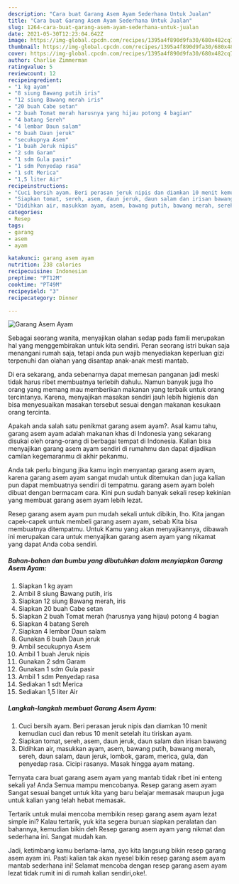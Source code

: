 ```yaml
---
description: "Cara buat Garang Asem Ayam Sederhana Untuk Jualan"
title: "Cara buat Garang Asem Ayam Sederhana Untuk Jualan"
slug: 1264-cara-buat-garang-asem-ayam-sederhana-untuk-jualan
date: 2021-05-30T12:23:04.642Z
image: https://img-global.cpcdn.com/recipes/1395a4f890d9fa30/680x482cq70/garang-asem-ayam-foto-resep-utama.jpg
thumbnail: https://img-global.cpcdn.com/recipes/1395a4f890d9fa30/680x482cq70/garang-asem-ayam-foto-resep-utama.jpg
cover: https://img-global.cpcdn.com/recipes/1395a4f890d9fa30/680x482cq70/garang-asem-ayam-foto-resep-utama.jpg
author: Charlie Zimmerman
ratingvalue: 5
reviewcount: 12
recipeingredient:
- "1 kg ayam"
- "8 siung Bawang putih iris"
- "12 siung Bawang merah iris"
- "20 buah Cabe setan"
- "2 buah Tomat merah harusnya yang hijau potong 4 bagian"
- "4 batang Sereh"
- "4 lembar Daun salam"
- "6 buah Daun jeruk"
- "secukupnya Asem"
- "1 buah Jeruk nipis"
- "2 sdm Garam"
- "1 sdm Gula pasir"
- "1 sdm Penyedap rasa"
- "1 sdt Merica"
- "1,5 liter Air"
recipeinstructions:
- "Cuci bersih ayam. Beri perasan jeruk nipis dan diamkan 10 menit kemudian cuci dan rebus 10 menit setelah itu tiriskan ayam."
- "Siapkan tomat, sereh, asem, daun jeruk, daun salam dan irisan bawang"
- "Didihkan air, masukkan ayam, asem, bawang putih, bawang merah, sereh, daun salam, daun jeruk, lombok, garam, merica, gula, dan penyedap rasa. Cicipi rasanya. Masak hingga ayam matang."
categories:
- Resep
tags:
- garang
- asem
- ayam

katakunci: garang asem ayam 
nutrition: 238 calories
recipecuisine: Indonesian
preptime: "PT12M"
cooktime: "PT49M"
recipeyield: "3"
recipecategory: Dinner

---
```



![Garang Asem Ayam](https://img-global.cpcdn.com/recipes/1395a4f890d9fa30/680x482cq70/garang-asem-ayam-foto-resep-utama.jpg)

Sebagai seorang wanita, menyajikan olahan sedap pada famili merupakan hal yang menggembirakan untuk kita sendiri. Peran seorang istri bukan saja menangani rumah saja, tetapi anda pun wajib menyediakan keperluan gizi terpenuhi dan olahan yang disantap anak-anak mesti mantab.

Di era  sekarang, anda sebenarnya dapat memesan panganan jadi meski tidak harus ribet membuatnya terlebih dahulu. Namun banyak juga lho orang yang memang mau memberikan makanan yang terbaik untuk orang tercintanya. Karena, menyajikan masakan sendiri jauh lebih higienis dan bisa menyesuaikan masakan tersebut sesuai dengan makanan kesukaan orang tercinta. 



Apakah anda salah satu penikmat garang asem ayam?. Asal kamu tahu, garang asem ayam adalah makanan khas di Indonesia yang sekarang disukai oleh orang-orang di berbagai tempat di Indonesia. Kalian bisa menyajikan garang asem ayam sendiri di rumahmu dan dapat dijadikan camilan kegemaranmu di akhir pekanmu.

Anda tak perlu bingung jika kamu ingin menyantap garang asem ayam, karena garang asem ayam sangat mudah untuk ditemukan dan juga kalian pun dapat membuatnya sendiri di tempatmu. garang asem ayam boleh dibuat dengan bermacam cara. Kini pun sudah banyak sekali resep kekinian yang membuat garang asem ayam lebih lezat.

Resep garang asem ayam pun mudah sekali untuk dibikin, lho. Kita jangan capek-capek untuk membeli garang asem ayam, sebab Kita bisa membuatnya ditempatmu. Untuk Kamu yang akan menyajikannya, dibawah ini merupakan cara untuk menyajikan garang asem ayam yang nikamat yang dapat Anda coba sendiri.

<!--inarticleads1-->

##### Bahan-bahan dan bumbu yang dibutuhkan dalam menyiapkan Garang Asem Ayam:

1. Siapkan 1 kg ayam
1. Ambil 8 siung Bawang putih, iris
1. Siapkan 12 siung Bawang merah, iris
1. Siapkan 20 buah Cabe setan
1. Siapkan 2 buah Tomat merah (harusnya yang hijau) potong 4 bagian
1. Siapkan 4 batang Sereh
1. Siapkan 4 lembar Daun salam
1. Gunakan 6 buah Daun jeruk
1. Ambil secukupnya Asem
1. Ambil 1 buah Jeruk nipis
1. Gunakan 2 sdm Garam
1. Gunakan 1 sdm Gula pasir
1. Ambil 1 sdm Penyedap rasa
1. Sediakan 1 sdt Merica
1. Sediakan 1,5 liter Air




<!--inarticleads2-->

##### Langkah-langkah membuat Garang Asem Ayam:

1. Cuci bersih ayam. Beri perasan jeruk nipis dan diamkan 10 menit kemudian cuci dan rebus 10 menit setelah itu tiriskan ayam.
1. Siapkan tomat, sereh, asem, daun jeruk, daun salam dan irisan bawang
1. Didihkan air, masukkan ayam, asem, bawang putih, bawang merah, sereh, daun salam, daun jeruk, lombok, garam, merica, gula, dan penyedap rasa. Cicipi rasanya. Masak hingga ayam matang.




Ternyata cara buat garang asem ayam yang mantab tidak ribet ini enteng sekali ya! Anda Semua mampu mencobanya. Resep garang asem ayam Sangat sesuai banget untuk kita yang baru belajar memasak maupun juga untuk kalian yang telah hebat memasak.

Tertarik untuk mulai mencoba membikin resep garang asem ayam lezat simple ini? Kalau tertarik, yuk kita segera buruan siapkan peralatan dan bahannya, kemudian bikin deh Resep garang asem ayam yang nikmat dan sederhana ini. Sangat mudah kan. 

Jadi, ketimbang kamu berlama-lama, ayo kita langsung bikin resep garang asem ayam ini. Pasti kalian tak akan nyesel bikin resep garang asem ayam mantab sederhana ini! Selamat mencoba dengan resep garang asem ayam lezat tidak rumit ini di rumah kalian sendiri,oke!.


